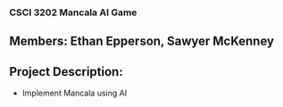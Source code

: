 ### CSCI 3202 Mancala AI Game

## Members: Ethan Epperson, Sawyer McKenney

## Project Description:

*  Implement Mancala using AI
